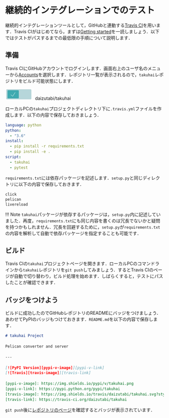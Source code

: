# 継続的インテグレーションでのテスト

継続的インテグレーションツールとして，GitHubと連動する[Travis CI](https://travis-ci.org/)を用います．Travis CIがはじめてなら，まずは[Getting started](https://docs.travis-ci.com/user/getting-started/)を一読しましょう．以下ではテストがパスするまでの最低限の手順について説明します．

## 準備

Travis CIにGitHubアカウントでログインします．画面右上のユーザ名のメニューから[Accounts](https://travis-ci.org/profile)を選択します．レポジトリ一覧が表示されるので，`takuhai`レポジトリをビルド可能状態にします．

![Build enable](img/enable.png) daizutabi/takuhai

ローカルPCの`takuhai`プロジェクトディレクトリ下に`.travis.yml`ファイルを作成します．以下の内容で保存しておきましょう．

```yaml
language: python
python:
  - "3.6"
install:
  - pip install -r requirements.txt
  - pip install -e .
script:
  - takuhai
  - pytest
```

`requirements.txt`には依存パッケージを記述します．`setup.py`と同じディレクトリに以下の内容で保存しておきます．

```text
click
pelican
livereload
```

!!! Note
    `takuhai`パッケージが依存するパッケージは，`setup.py`内に記述していました．再度，`requirements.txt`にも同じ内容を書くのは冗長でないかと疑問を持つかもしれません．冗長を回避するために，`setup.py`が`requirements.txt`の内容を解析して自動で依存パッケージを指定することも可能です．

## ビルド

Travis CIの`takuhai`プロジェクトページを開きます．ローカルPCのコマンドラインから`takuhai`レポジトリを`git push`してみましょう．するとTravis CIのページが自動で切り替わり，ビルド処理を始めます．しばらくすると，テストにパスしたことが確認できます．

## バッジをつけよう

ビルドに成功したのでGitHubレポジトリのREADMEにバッジをつけましょう．あわせてPyPIのバッジもつけておきます．`README.md`を以下の内容で保存します．

```markdown
# takuhai Project

Pelican converter and server

---

[![PyPI Version][pypi-v-image]][pypi-v-link]
[![Travis][travis-image]][travis-link]

[pypi-v-image]: https://img.shields.io/pypi/v/takuhai.png
[pypi-v-link]: https://pypi.python.org/pypi/takuhai
[travis-image]: https://img.shields.io/travis/daizutabi/takuhai.svg?style=flat-square&label=Travis+CI
[travis-link]: https://travis-ci.org/daizutabi/takuhai
```

`git push`後に[レポジトリのページ](https://github.com/daizutabi/takuhai)を確認するとバッジが表示されています．
